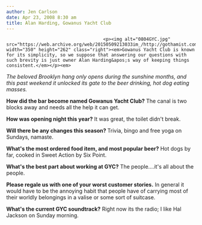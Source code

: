 ```yaml
---
author: Jen Carlson
date: Apr 23, 2008 8:30 am
title: Alan Harding, Gowanus Yacht Club
---
```


	
										<p><img alt="0804GYC.jpg" src="https://web.archive.org/web/20150509213033im_/http://gothamist.com/attachments/arts_jen/0804GYC.jpg" width="350" height="262" class="right"><em>Gowanus Yacht Club is known for its simplicity, so we suppose that answering our questions with such brevity is just owner Alan Harding&apos;s way of keeping things consistent.</em></p><em>

</em><p><em>The beloved Brooklyn hang only opens during the sunshine months, and this past weekend it unlocked its gate to the beer drinking, hot dog eating masses.</em> </p>

<p><strong>How did the bar become named Gowanus Yacht Club?</strong> The canal is two blocks away and needs all the help it can get.</p>

<p><strong>How was opening night this year?</strong> It was great, the toilet didn&apos;t break.</p>

<p><strong>Will there be any changes this season? </strong>Trivia, bingo and free yoga on Sundays, namaste.</p>

<p><strong>What&apos;s the most ordered food item, and most popular beer?</strong> Hot dogs by far, cooked in Sweet Action by Six Point.</p>

<p><strong>What&apos;s the best part about working at GYC?</strong> The people....it&apos;s all about the people.</p>

<p><strong>Please regale us with one of your worst customer stories.</strong> In general it would have to be the annoying habit that people have of carrying most of their worldly belongings in a valise or some sort of suitcase.</p>

<p><strong>What&apos;s the current GYC soundtrack?</strong> Right now its the radio; I like Hal Jackson on Sunday morning.</p>					
										
									
				